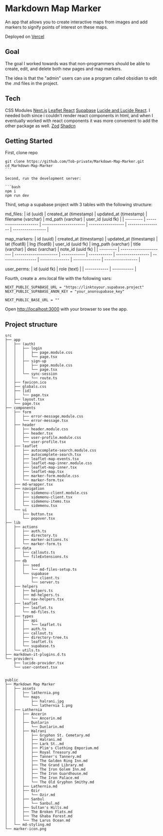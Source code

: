 # Markdown Map Marker

An app that allows you to create interactive maps from images and add markers to signify points of interest on these maps.

Deployed on [Vercel](https://markdown-map-marker.vercel.app/)

## Goal

The goal I worked towards was that non-programmers should be able to create, edit, and delete both new pages and map markers.

The idea is that the "admin" users can use a program called obsidian to edit the .md files in the project.

## Tech

CSS Modules
[Next.js](https://nextjs.org/docs)
[Leaflet React](https://react-leaflet.js.org/)
[Supabase](https://supabase.com/docs/guides/auth/quickstarts/nextjs)
[Lucide and Lucide React](https://lucide.dev/packages). I needed both since i couldn't render react components in html, and when I eventually worked with react components it was more convenient to add the other package as well.
[Zod](https://zod.dev/)
[Shadcn](https://ui.shadcn.com/)

## Getting Started

First, clone repo

````
git clone https://github.com/Tob-private/Markdown-Map-Marker.git
cd Markdown-Map-Marker
```

Second, run the development server:

```bash
npm i
npm run dev
````

Third, setup a supabase project with 3 tables with the following structure:

md_files:
| id (uuid) | created_at (timestamp) | updated_at (timestamp) | filename (varchar) | md_path (varchar) | user_id (uuid fk) |
| --------- | ---------------------- | ---------------------- | ------------------ | ----------------- | ----------------- |

map_markers:
| id (uuid) | created_at (timestamp) | updated_at (timestamp) | lat (float8) | lng (float8) | user_id (uuid fk) | img_path (varchar) | title (varchar) | desc (varchar) | note_id (uuid fk) |
| --------- | ---------------------- | ---------------------- | ------------ | ------------ | ----------------- | ------------------ | --------------- | -------------- | ----------------- |

user_perms:
| id (uuid fk) | role (text) |
| ------------ | ----------- |

Fourth, create a .env.local file with the following vars:

```
NEXT_PUBLIC_SUPABASE_URL = "https://linktoyour.supabase.project"
NEXT_PUBLIC_SUPABASE_ANON_KEY = "your_anonsupabase_key"

NEXT_PUBLIC_BASE_URL = ""
```

Open [http://localhost:3000](http://localhost:3000) with your browser to see the app.

## Project structure

```
src
├── app
│   ├── (auth)
│   │   ├── login
│   │   │   ├── page.module.css
│   │   │   └── page.tsx
│   │   ├── sign-up
│   │   │   ├── page.module.css
│   │   │   └── page.tsx
│   │   └── sync-session
│   │       └── route.ts
│   ├── favicon.ico
│   ├── globals.css
│   ├── [id]
│   │   └── page.tsx
│   ├── layout.tsx
│   └── page.tsx
├── components
│   ├── form
│   │   ├── error-message.module.css
│   │   └── error-message.tsx
│   ├── header
│   │   ├── header.module.css
│   │   ├── header.tsx
│   │   ├── user-profile.module.css
│   │   └── user-profile.tsx
│   ├── leaflet
│   │   ├── autocomplete-search.module.css
│   │   ├── autocomplete-search.tsx
│   │   ├── leaflet-map-events.tsx
│   │   ├── leaflet-map-inner.module.css
│   │   ├── leaflet-map-inner.tsx
│   │   ├── leaflet-map.tsx
│   │   ├── marker-form.module.css
│   │   └── marker-form.tsx
│   ├── md-wrapper.tsx
│   ├── navigation
│   │   ├── sidemenu-client.module.css
│   │   ├── sidemenu-client.tsx
│   │   ├── sidemenu-items.tsx
│   │   └── sidemenu.tsx
│   └── ui
│       ├── button.tsx
│       └── popover.tsx
├── lib
│   ├── actions
│   │   ├── auth.ts
│   │   ├── directory.ts
│   │   ├── marker-actions.ts
│   │   └── marker-form.ts
│   ├── data
│   │   ├── callouts.ts
│   │   └── fileExtensions.ts
│   ├── db
│   │   ├── seed
│   │   │   └── md-files-setup.ts
│   │   └── supabase
│   │       ├── client.ts
│   │       └── server.ts
│   ├── helpers
│   │   ├── helpers.ts
│   │   ├── md-helpers.ts
│   │   └── nav-helpers.tsx
│   ├── leaflet
│   │   ├── leaflet.ts
│   │   └── md-files.ts
│   ├── types
│   │   ├── api
│   │   │   └── leaflet.ts
│   │   ├── auth.ts
│   │   ├── callout.ts
│   │   ├── directory-tree.ts
│   │   ├── leaflet.ts
│   │   └── supabase.ts
│   └── utils.ts
├── markdown-it-plugins.d.ts
└── providers
    ├── lucide-provider.tsx
    └── user-context.tsx


public
├── Markdown Map Marker
│   ├── assets
│   │   ├── lathernia.png
│   │   └── maps
│   │       ├── halrani.jpg
│   │       └── lathernia 1.png
│   ├── Lathernia
│   │   ├── Ancerin
│   │   │   └── Ancerin.md
│   │   ├── Dunlarin
│   │   │   └── Dunlarin.md
│   │   ├── Halrani
│   │   │   ├── Gryphon St. Cemetary.md
│   │   │   ├── Halrani.md
│   │   │   ├── Lark St..md
│   │   │   ├── Plim's Clothing Emporium.md
│   │   │   ├── Royal Treasury.md
│   │   │   ├── Tanner's Tannery.md
│   │   │   ├── The Golden Ring Inn.md
│   │   │   ├── The Grand Library.md
│   │   │   ├── The Iron Golem Inn.md
│   │   │   ├── The Iron Guardhouse.md
│   │   │   ├── The Iron Palace.md
│   │   │   └── The Old Gryphon Smithy.md
│   │   ├── Lathernia.md
│   │   ├── Ozir
│   │   │   └── Ozir.md
│   │   ├── Sanbul
│   │   │   └── Sanbul.md
│   │   ├── Sultan's Hills.md
│   │   ├── The Broken Flats.md
│   │   ├── The Ghaba Forest.md
│   │   └── The Larus Ocean.md
│   └── md-styling.md
└── marker-icon.png
```
